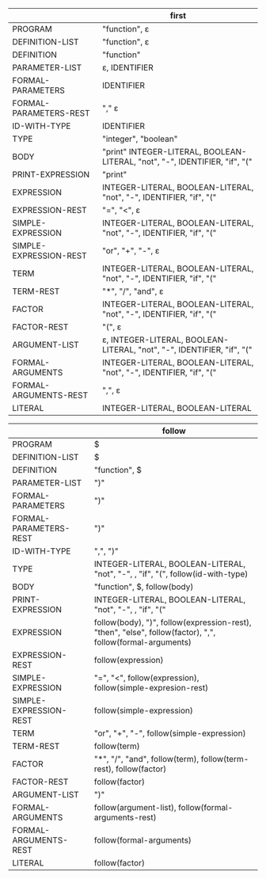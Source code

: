 |                        | first                                                                       |
| ---------------------- | --------------------------------------------------------------------------- |
| PROGRAM                | "function", ε                                                               |
| DEFINITION-LIST        | "function", ε                                                               |
| DEFINITION             | "function"                                                                  |
| PARAMETER-LIST         | ε, IDENTIFIER                                                               |
| FORMAL-PARAMETERS      | IDENTIFIER                                                                  |
| FORMAL-PARAMETERS-REST | "," ε                                                                       |
| ID-WITH-TYPE           | IDENTIFIER                                                                  |
| TYPE                   | "integer", "boolean"                                                        |
| BODY                   | "print" INTEGER-LITERAL, BOOLEAN-LITERAL, "not", "-", IDENTIFIER, "if", "(" |
| PRINT-EXPRESSION       | "print"                                                                     |
| EXPRESSION             | INTEGER-LITERAL, BOOLEAN-LITERAL, "not", "-", IDENTIFIER, "if", "("         |
| EXPRESSION-REST        | "=", "<", ε                                                                 |
| SIMPLE-EXPRESSION      | INTEGER-LITERAL, BOOLEAN-LITERAL, "not", "-", IDENTIFIER, "if", "("         |
| SIMPLE-EXPRESSION-REST | "or", "+", "-", ε                                                           |
| TERM                   | INTEGER-LITERAL, BOOLEAN-LITERAL, "not", "-", IDENTIFIER, "if", "("         |
| TERM-REST              | "\*", "/", "and", ε                                                         |
| FACTOR                 | INTEGER-LITERAL, BOOLEAN-LITERAL, "not", "-", IDENTIFIER, "if", "("         |
| FACTOR-REST            | "(", ε                                                                      |
| ARGUMENT-LIST          | ε, INTEGER-LITERAL, BOOLEAN-LITERAL, "not", "-", IDENTIFIER, "if", "("      |
| FORMAL-ARGUMENTS       | INTEGER-LITERAL, BOOLEAN-LITERAL, "not", "-", IDENTIFIER, "if", "("         |
| FORMAL-ARGUMENTS-REST  | ",", ε                                                                      |
| LITERAL                | INTEGER-LITERAL, BOOLEAN-LITERAL                                            |

|                        | follow                                                                                                    |
| ---------------------- | --------------------------------------------------------------------------------------------------------- |
| PROGRAM                | $                                                                                                         |
| DEFINITION-LIST        | $                                                                                                         |
| DEFINITION             | "function", $                                                                                             |
| PARAMETER-LIST         | ")"                                                                                                       |
| FORMAL-PARAMETERS      | ")"                                                                                                       |
| FORMAL-PARAMETERS-REST | ")"                                                                                                       |
| ID-WITH-TYPE           | ",", ")"                                                                                                  |
| TYPE                   | INTEGER-LITERAL, BOOLEAN-LITERAL, "not", "-", <IDENTIFIER>, "if", "(", follow(id-with-type)               |
| BODY                   | "function", $, follow(body)                                                                               |
| PRINT-EXPRESSION       | INTEGER-LITERAL, BOOLEAN-LITERAL, "not", "-", <IDENTIFIER>, "if", "("                                     |
| EXPRESSION             | follow(body), ")", follow(expression-rest), "then", "else", follow(factor), ",", follow(formal-arguments) |
| EXPRESSION-REST        | follow(expression)                                                                                        |
| SIMPLE-EXPRESSION      | "=", "<", follow(expression), follow(simple-expresion-rest)                                               |
| SIMPLE-EXPRESSION-REST | follow(simple-expression)                                                                                 |
| TERM                   | "or", "+", "-", follow(simple-expression)                                                                 |
| TERM-REST              | follow(term)                                                                                              |
| FACTOR                 | "\*", "/", "and", follow(term), follow(term-rest), follow(factor)                                         |
| FACTOR-REST            | follow(factor)                                                                                            |
| ARGUMENT-LIST          | ")"                                                                                                       |
| FORMAL-ARGUMENTS       | follow(argument-list), follow(formal-arguments-rest)                                                      |
| FORMAL-ARGUMENTS-REST  | follow(formal-arguments)                                                                                  |
| LITERAL                | follow(factor)                                                                                            |
